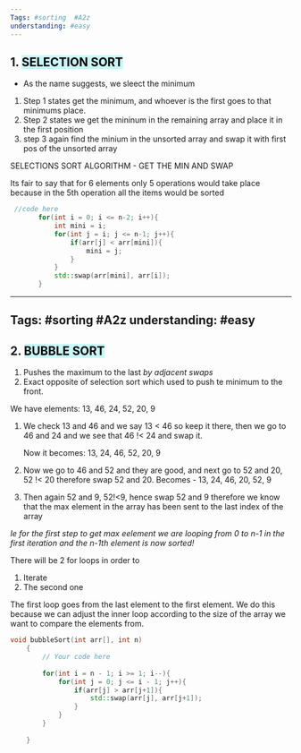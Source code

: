 ```yaml
---
Tags: #sorting  #A2z
understanding: #easy
---
```


## 1. <mark style="background: #ABF7F7A6;">SELECTION SORT</mark>

- As the name suggests, we sleect the minimum

1. Step 1 states get the minimum, and whoever is the first goes to that minimums place.
2. Step 2 states we get the mininum in the remaining array and place it in the first position
3. step 3 again find the minium in the unsorted array and swap it with first pos of the unsorted array

SELECTIONS SORT ALGORITHM - GET THE MIN AND SWAP

Its fair to say that for 6 elements only 5 operations would take place because in the 5th operation all the items would be sorted


```cpp
 //code here
       for(int i = 0; i <= n-2; i++){
           int mini = i;
           for(int j = i; j <= n-1; j++){
               if(arr[j] < arr[mini]){
                   mini = j;
               }
           }
           std::swap(arr[mini], arr[i]);
       }
```




---
Tags: #sorting  #A2z
understanding: #easy
---

## 2. <mark style="background: #ABF7F7A6;">BUBBLE SORT</mark>

1. Pushes the maximum to the last *by adjacent swaps*
2. Exact opposite of selection sort which used to push te minimum to the front.

We have elements: 13, 46, 24, 52, 20, 9

1. We check 13 and 46 and we say 13 < 46 so keep it there, then we go to 46 and 24 and we see that 46 !< 24 and swap it. 
	
	Now it becomes: 13, 24, 46, 52, 20, 9

2. Now we go to 46 and 52 and they are good, and next go to 52 and 20, 52 !< 20 therefore swap 52 and 20.
	Becomes - 13, 24, 46, 20, 52, 9

3. Then again 52 and 9, 52!<9, hence swap 52 and 9 therefore we know that the max element in the array has been sent to the last index of the array

*Ie for the first step to get max eelement we are looping from 0 to n-1 in the first iteration and the n-1th element is now sorted!*

There will be 2 for loops in order to
1. Iterate 
2. The second one 

The first loop goes from the last element to the first element. We do this because we can adjust the inner loop according to the size of the array we want to compare the elements from.

```cpp
void bubbleSort(int arr[], int n)
    {
        // Your code here  
        
        for(int i = n - 1; i >= 1; i--){
            for(int j = 0; j <= i - 1; j++){
                if(arr[j] > arr[j+1]){
                    std::swap(arr[j], arr[j+1]);
                }
            }
        }
    
    }
```


























